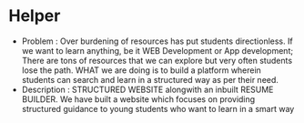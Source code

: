 # Helper
- Problem : Over burdening of resources has put students directionless. If we want to learn anything, be it WEB Development or App development; There are tons of resources that we can explore but very often students lose the path. WHAT we are doing is to build a platform wherein students can search and learn in a structured way as per their need.
- Description : STRUCTURED WEBSITE alongwith an inbuilt RESUME BUILDER.
We have built a website which focuses on providing structured guidance to young students who want to learn in a smart way
